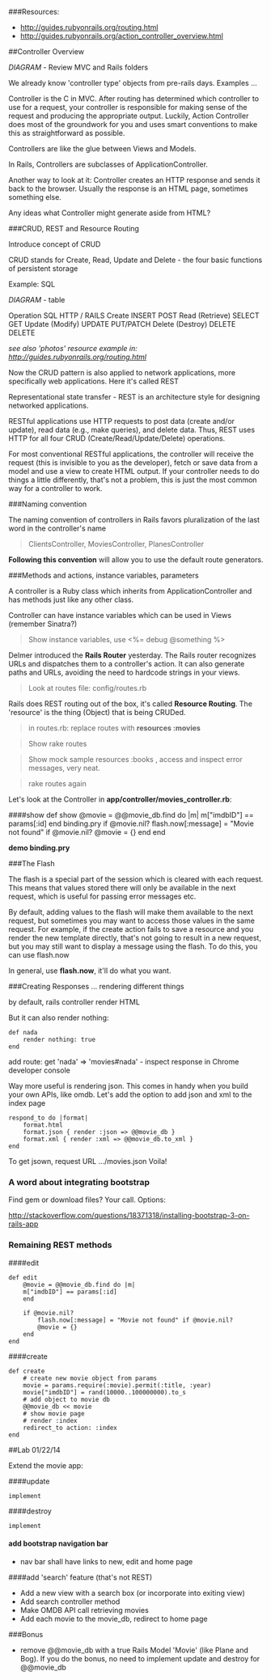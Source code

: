 ###Resources: 

- http://guides.rubyonrails.org/routing.html
- http://guides.rubyonrails.org/action_controller_overview.html
	
	
##Controller Overview

*DIAGRAM* - Review MVC and Rails folders

We already know 'controller type' objects from pre-rails days. Examples ...

Controller is the C in MVC. After routing has determined which controller to use for a request, your controller is responsible for making sense of the request and producing the appropriate output. Luckily, Action Controller does most of the groundwork for you and uses smart conventions to make this as straightforward as possible.

Controllers are like the glue between Views and Models.

In Rails, Controllers are subclasses of ApplicationController.

Another way to look at it: Controller creates an HTTP response and sends it back to the browser. Usually the response is an HTML page, sometimes something else.

Any ideas what Controller might generate aside from HTML?


###CRUD, REST and Resource Routing

Introduce concept of CRUD

CRUD stands for Create, Read, Update and Delete - the four basic functions of persistent storage 

Example: SQL

*DIAGRAM* - table

Operation			SQL	  			HTTP / RAILS
Create				INSERT	 		POST
Read (Retrieve)		SELECT			GET
Update (Modify)		UPDATE			PUT/PATCH
Delete (Destroy)	DELETE			DELETE

*see also 'photos' resource example in: http://guides.rubyonrails.org/routing.html*

Now the CRUD pattern is also applied to network applications, more specifically web applications. Here it's called REST

Representational state transfer - REST is an architecture style for designing networked applications.

RESTful applications use HTTP requests to post data (create and/or update), read data (e.g., make queries), and delete data. Thus, REST uses HTTP for all four CRUD (Create/Read/Update/Delete) operations.

For most conventional RESTful applications, the controller will receive the request (this is invisible to you as the developer), fetch or save data from a model and use a view to create HTML output. If your controller needs to do things a little differently, that's not a problem, this is just the most common way for a controller to work.

###Naming convention

The naming convention of controllers in Rails favors pluralization of the last word in the controller's name

> ClientsController, MoviesController, PlanesController

**Following this convention** will allow you to use the default route generators. 


###Methods and actions, instance variables, parameters

A controller is a Ruby class which inherits from ApplicationController and has methods just like any other class. 

Controller can have instance variables which can be used in Views (remember Sinatra?)

> Show instance variables, use <%= debug @something %>

Delmer introduced the **Rails Router** yesterday. The Rails router recognizes URLs and dispatches them to a controller's action. It can also generate paths and URLs, avoiding the need to hardcode strings in your views.

> Look at routes file: config/routes.rb

Rails does REST routing out of the box, it's called **Resource Routing**. The 'resource' is the thing (Object) that is being CRUDed. 

> in routes.rb: replace routes with 
> **resources :movies**

> Show rake routes

> Show mock sample resources :books , access and inspect error messages, very neat.

> rake routes again

Let's look at the Controller in **app/controller/movies_controller.rb**:

####show
	def show
    	@movie = @@movie_db.find do |m|
      		m["imdbID"] == params[:id]
    	end
    	binding.pry
    	if @movie.nil?
      		flash.now[:message] = "Movie not found" if @movie.nil?
      		@movie = {}
    	end
	end
	
**demo binding.pry**
	
###The Flash

The flash is a special part of the session which is cleared with each request. This means that values stored there will only be available in the next request, which is useful for passing error messages etc.

By default, adding values to the flash will make them available to the next request, but sometimes you may want to access those values in the same request. For example, if the create action fails to save a resource and you render the new template directly, that's not going to result in a new request, but you may still want to display a message using the flash. To do this, you can use flash.now

In general, use **flash.now**, it'll do what you want.

###Creating Responses … rendering different things

by default, rails controller render HTML

But it can also render nothing:

	def nada
		render nothing: true
	end	

add route: get 'nada' => 'movies#nada' - inspect response in Chrome developer console

Way more useful is rendering json. This comes in handy when you build your own APIs, like omdb. Let's add the option to add json and xml to the index page

	respond_to do |format|
    	format.html
    	format.json { render :json => @@movie_db }
    	format.xml { render :xml => @@movie_db.to_xml }
	end

To get jsown, request URL .../movies.json  Voila!


### A word about integrating bootstrap

Find gem or download files? Your call. Options:

http://stackoverflow.com/questions/18371318/installing-bootstrap-3-on-rails-app

### Remaining REST methods

####edit

	def edit
   		@movie = @@movie_db.find do |m|
      	m["imdbID"] == params[:id]
    	end

    	if @movie.nil?
      		flash.now[:message] = "Movie not found" if @movie.nil?
      		@movie = {}
    	end
	end

####create

	def create
    	# create new movie object from params
    	movie = params.require(:movie).permit(:title, :year)
    	movie["imdbID"] = rand(10000..100000000).to_s
    	# add object to movie db
    	@@movie_db << movie
    	# show movie page
    	# render :index
    	redirect_to action: :index
  	end

##Lab 01/22/14

Extend the movie app:
  	
####update

	implement
	
####destroy

	implement
 

#### add bootstrap navigation bar 

- nav bar shall have links to new, edit and home page

####add 'search' feature (that's not REST)

- Add a new view with a search box (or incorporate into exiting view)
- Add search controller method
- Make OMDB API call retrieving movies
- Add each movie to the movie_db, redirect to home page

###Bonus

- remove @@movie_db with a true Rails Model 'Movie' (like Plane and Bog). If you do the bonus, no need to implement update and destroy for @@movie_db	